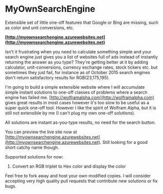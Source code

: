 # MyOwnSearchEngine
Extensible set of little one-off features that Google or Bing are missing, such as color and unit conversions, etc.

**[http://myownsearchengine.azurewebsites.net](http://myownsearchengine.azurewebsites.net)**

Isn't it frustrating when you need to calculate something simple and your search engine just gives you a list of websites full of ads instead of instantly returning the answer as you type? They're getting better at it by adding calculator, unit-conversions, currency exchange rates, stock tickers etc. but sometimes they just fail, for instance as of October 2015 search engines don't return satisfactory results for RGB(23,175,195).

I'm going to build a simple extensible website where I will accumulate simple instant solutions to one-off classes of problems where a search engine has failed me. [http://wolframalpha.com](http://wolframalpha.com) gives great results in most cases however it's too slow to be useful as a super quick one-off tool. However I like the spirit of Wolfram Alpha, but it is still not extensible by me (I can't plug my own one-off solutions).

All solutions are instant as-you-type results, no need for the search button.

You can preview the live site now at [http://myownsearchengine.azurewebsites.net](http://myownsearchengine.azurewebsites.net). Still looking for a good short catchy name though.

Supported solutions for now:
 1. Convert an RGB triplet to Hex color and display the color

Feel free to fork away and host your own modified copies. I will consider accepting very high quality pull requests that contribute new solutions or fix bugs.
